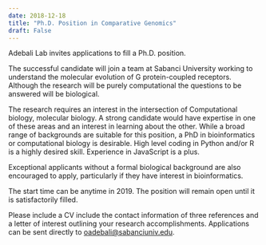```yaml
---
date: 2018-12-18
title: "Ph.D. Position in Comparative Genomics"
draft: False
---
```



Adebali Lab invites applications to fill a Ph.D. position. 

The successful candidate will join a team at Sabanci University working to understand the molecular evolution of G protein-coupled receptors. Although the research will be purely computational the questions to be answered will be biological.

<!--more-->

The research requires an interest in the intersection of Computational biology, molecular biology. A strong candidate would have expertise in one of these areas and an interest in learning about the other. While a broad range of backgrounds are suitable for this position, a PhD in bioinformatics or computational biology is desirable. High level coding in Python and/or R is a highly desired skill. Experience in JavaScript is a plus. 

Exceptional applicants without a formal biological background are also encouraged to apply, particularly if they have interest in bioinformatics.

The start time can be anytime in 2019. The position will remain open until it is satisfactorily filled.

Please include a CV include the contact information of three references and a letter of interest outlining your research accomplishments. Applications can be sent directly to oadebali@sabanciuniv.edu.
